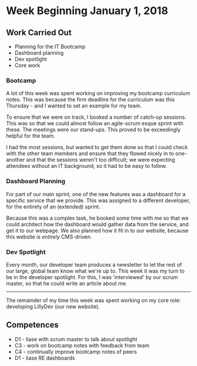 # Week Beginning January 1, 2018

## Work Carried Out
* Planning for the IT Bootcamp
* Dashboard planning
* Dev spotlight
* Core work

### Bootcamp
A lot of this week was spent working on improving my bootcamp curriculum notes. This was because the firm deadline for the curriculum was this Thursday - and I wanted to set an example for my team. 

To ensure that we were on track, I booked a number of catch-up sessions. This was so that we could almost follow an agile-scrum esque sprint with these. The meetings were our stand-ups. This proved to be exceedingly helpful for the team.

I had the most sessions, but wanted to get them done so that I could check with the other team members and ensure that they flowed nicely in to one-another and that the sessions weren't too difficult; we were expecting attendees without an IT background, so it had to be easy to follow.

### Dashboard Planning
For part of our main sprint, one of the new features was a dashboard for a specific service that we provide. This was assigned to a different developer, for the entirety of an (extended) sprint.

Because this was a complex task, he booked some time with me so that we could architect how the dashboard would gather data from the service, and get it to our webpage. We also planned how it fit in to our website, because this website is *entirely* CMS-driven.

### Dev Spotlight
Every month, our developer team produces a newsletter to let the rest of our large, global team know what we're up to. This week it was my turn to be in the developer spotlight. For this, I was 'interviewed' by our scrum master, so that he could write an article about me.

---

The remainder of my time this week was spent working on my core role: developing LillyDev (our new website).

## Competences
* D1 - liase with scrum master to talk about spotlight
* C3 - work on bootcamp notes with feedback from team
* C4 - continually improve bootcamp notes of peers
* D1 - liase RE dashboards